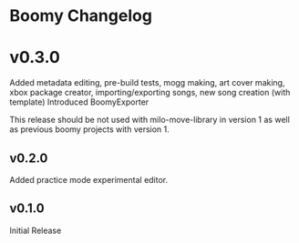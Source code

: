 # Boomy Changelog

# v0.3.0

Added metadata editing, pre-build tests, mogg making, art cover making, xbox package creator, importing/exporting songs, new song creation (with template)
Introduced BoomyExporter

This release should be not used with milo-move-library in version 1 as well as previous boomy projects with version 1.

## v0.2.0

Added practice mode experimental editor.

## v0.1.0

Initial Release
